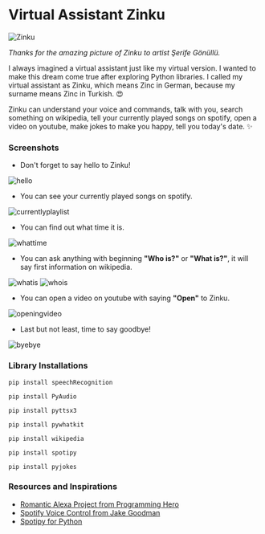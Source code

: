 # Virtual Assistant Zinku
![Zinku](https://user-images.githubusercontent.com/58422765/112621754-2b8fef80-8e3b-11eb-8fb8-7a2cb1af5801.jpg)

*Thanks for the amazing picture of Zinku to artist Şerife Gönüllü.*

I always imagined a virtual assistant just like my virtual version. 
I wanted to make this dream come true after exploring Python libraries.
I called my virtual assistant as Zinku, which means Zinc in German, because my surname means Zinc in Turkish. :heart_eyes:

Zinku can understand your voice and commands, talk with you, search something on wikipedia, tell your currently played songs on spotify, open a video on youtube, make jokes to make you happy, tell you today's date. :sparkles:

### Screenshots

* Don't forget to say hello to Zinku!

![hello](https://user-images.githubusercontent.com/58422765/112618945-c38bda00-8e37-11eb-89e2-e86b7177fa4d.PNG)

* You can see your currently played songs on spotify.

![currentlyplaylist](https://user-images.githubusercontent.com/58422765/112619003-d56d7d00-8e37-11eb-9791-e385af102e1f.PNG)

* You can find out what time it is.

![whattime](https://user-images.githubusercontent.com/58422765/112618977-cc7cab80-8e37-11eb-9e65-ca931891e3d8.PNG)

* You can ask anything with beginning **"Who is?"** or **"What is?"**, it will say first information on wikipedia. 

![whatis](https://user-images.githubusercontent.com/58422765/112618975-cc7cab80-8e37-11eb-8a54-ff3029895cf6.PNG)
![whois](https://user-images.githubusercontent.com/58422765/112618978-cd154200-8e37-11eb-8a65-040efa9317a1.PNG)

* You can open a video on youtube with saying **"Open"** to Zinku.

![openingvideo](https://user-images.githubusercontent.com/58422765/112618971-cbe41500-8e37-11eb-8011-64655880e809.PNG)

* Last but not least, time to say goodbye!

![byebye](https://user-images.githubusercontent.com/58422765/112621200-8543ea00-8e3a-11eb-9417-2ac3ede37e2f.PNG)


### Library Installations
```
pip install speechRecognition
```

```
pip install PyAudio
```

```
pip install pyttsx3
```

```
pip install pywhatkit
```

```
pip install wikipedia
```

```
pip install spotipy
```

```
pip install pyjokes
```


### Resources and Inspirations
* [Romantic Alexa Project from Programming Hero](https://youtu.be/AWvsXxDtEkU)
* [Spotify Voice Control from Jake Goodman](https://youtu.be/tsFVzYVVr4c)
* [Spotipy for Python](https://www.section.io/engineering-education/spotify-python-part-1/)
